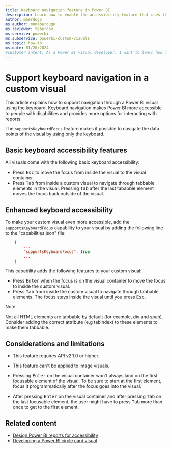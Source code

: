 ```yaml
---
title: Keyboard navigation feature in Power BI
description: Learn how to enable the accessibility feature that uses the keyboard to navigate through visuals in Power BI.
author: mberdugo
ms.author: monaberdugo
ms.reviewer: tebercov 
ms.service: powerbi
ms.subservice: powerbi-custom-visuals
ms.topic: how-to
ms.date: 01/20/2024
#customer intent: As a Power BI visual developer, I want to learn how to enable keyboard navigation in my visual so that users can navigate through the visual using the keyboard.
---
```


# Support keyboard navigation in a custom visual

This article explains how to support navigation through a Power BI visual using the keyboard. Keyboard navigation makes Power BI more accessible to people with disabilities and provides more options for interacting with reports.

The `supportsKeyboardFocus` feature makes it possible to navigate the data points of the visual by using only the keyboard.

## Basic keyboard accessibility features

All visuals come with the following basic keyboard accessibility:

* Press <kbd>Esc</kbd> to move the focus from inside the visual to the visual container.
* Press <kbd>Tab</kbd> from inside a custom visual to navigate through tabbable elements in the visual. Pressing <kbd>Tab</kbd> after the last tababble element moves the focus back outside of the visual.

## Enhanced keyboard accessibility

To make your custom visual even more accessible, add the `supportsKeyboardFocus` capability to your visual by adding the following line to the "capabilities.json" file:

```json
    {   
        ...
        "supportsKeyboardFocus": true
        ...
    }
```

This capability adds the following features to your custom visual:

* Press <kbd>Enter</kbd> when the focus is on the visual container to move the focus to inside the custom visual.
* Press <kbd>Tab</kbd> from inside the custom visual to navigate through tabbable elements. The focus stays inside the visual until you press <kbd>Esc</kbd>.

> [!NOTE]
> Not all HTML elements are tabbable by default (for example, div and span). Consider adding the correct attribute (e.g tabindex) to these elements to make them tabbable.

## Considerations and limitations

* This feature requires API v2.1.0 or higher.

* This feature can't be applied to image visuals.

* Pressing <kbd>Enter</kbd> on the visual container won't always land on the first focusable element of the visual. To be sure to start at the first element, focus it programmatically after the focus goes into the visual.

* After pressing <kbd>Enter</kbd> on the visual container and after pressing <kbd>Tab</kbd> on the last focusable element, the user might have to press <kbd>Tab</kbd> more than once to get to the first element.

## Related content

* [Design Power BI reports for accessibility](../../create-reports/desktop-accessibility-creating-reports.md)
* [Developing a Power BI circle card visual](develop-circle-card.md)
